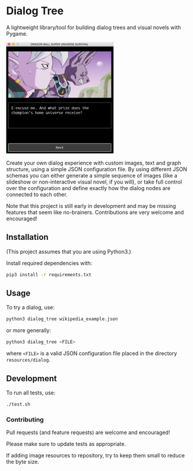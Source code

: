 # Dialog Tree

A lightweight library/tool for building dialog trees and visual novels with Pygame.

<img src="https://github.com/JonathanMurray/dialog-tree-py/blob/master/screenshots/screenshot_dragonball.png" height="300" />
<br/>

Create your own dialog experience with custom images, text and graph structure, using a simple
JSON configuration file. By using different JSON schemas you can either generate a simple sequence
of images (like a slideshow or non-interactive visual novel, if you will), or take full control over
the configuration and define exactly how the dialog nodes are connected to each other.

Note that this project is still early in development and may be missing features that seem like
no-brainers. Contributions are very welcome and encouraged!

## Installation

(This project assumes that you are using Python3.) 

Install required dependencies with:

```bash
pip3 install -r requirements.txt
```

## Usage

To try a dialog, use:

```bash
python3 dialog_tree wikipedia_example.json
```

or more generally:

```bash
python3 dialog_tree <FILE>
```

where `<FILE>` is a valid JSON configuration file placed in the directory `resources/dialog`.

## Development

To run all tests, use:

```bash
./test.sh
```

### Contributing

Pull requests (and feature requests) are welcome and encouraged!

Please make sure to update tests as appropriate.

If adding image resources to repository, try to keep them small to reduce the byte size.